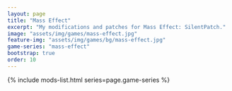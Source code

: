```yaml
---
layout: page
title: "Mass Effect"
excerpt: "My modifications and patches for Mass Effect: SilentPatch."
image: "assets/img/games/mass-effect.jpg"
feature-img: "assets/img/games/bg/mass-effect.jpg"
game-series: "mass-effect"
bootstrap: true
order: 10
---
```


{% include mods-list.html series=page.game-series %}